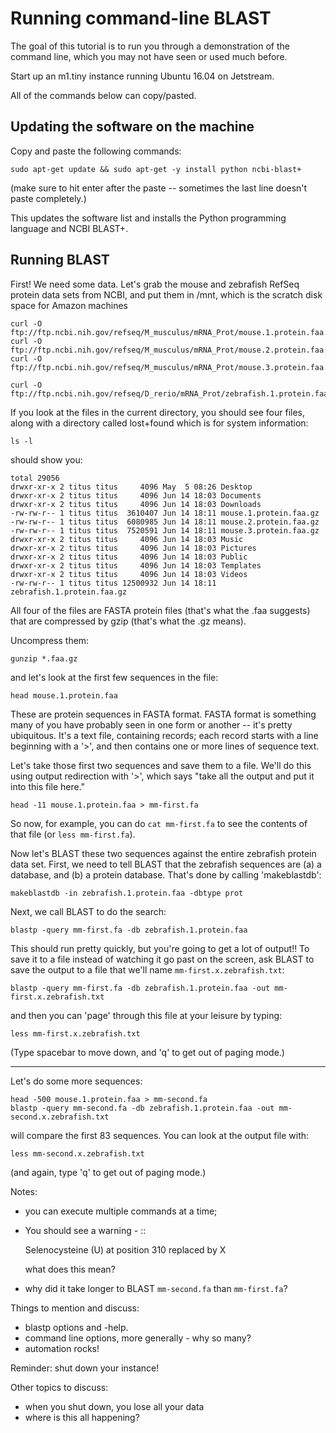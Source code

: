 # Running command-line BLAST

The goal of this tutorial is to run you through a demonstration of the
command line, which you may not have seen or used much before.

Start up an m1.tiny instance running Ubuntu 16.04 on Jetstream.

All of the commands below can copy/pasted.

## Updating the software on the machine

Copy and paste the following commands:

```
sudo apt-get update && sudo apt-get -y install python ncbi-blast+
```

(make sure to hit enter after the paste -- sometimes the last line doesn't
paste completely.)

This updates the software list and installs the Python programming
language and NCBI BLAST+.

## Running BLAST

First! We need some data.  Let's grab the mouse and zebrafish RefSeq
protein data sets from NCBI, and put them in /mnt, which is the
scratch disk space for Amazon machines

```
curl -O ftp://ftp.ncbi.nih.gov/refseq/M_musculus/mRNA_Prot/mouse.1.protein.faa.gz
curl -O ftp://ftp.ncbi.nih.gov/refseq/M_musculus/mRNA_Prot/mouse.2.protein.faa.gz
curl -O ftp://ftp.ncbi.nih.gov/refseq/M_musculus/mRNA_Prot/mouse.3.protein.faa.gz

curl -O ftp://ftp.ncbi.nih.gov/refseq/D_rerio/mRNA_Prot/zebrafish.1.protein.faa.gz
```


If you look at the files in the current directory, you should see four
files, along with a directory called lost+found which is for system
information:

```
ls -l
```

should show you:

```
total 29056
drwxr-xr-x 2 titus titus     4096 May  5 08:26 Desktop
drwxr-xr-x 2 titus titus     4096 Jun 14 18:03 Documents
drwxr-xr-x 2 titus titus     4096 Jun 14 18:03 Downloads
-rw-rw-r-- 1 titus titus  3610407 Jun 14 18:11 mouse.1.protein.faa.gz
-rw-rw-r-- 1 titus titus  6080985 Jun 14 18:11 mouse.2.protein.faa.gz
-rw-rw-r-- 1 titus titus  7520591 Jun 14 18:11 mouse.3.protein.faa.gz
drwxr-xr-x 2 titus titus     4096 Jun 14 18:03 Music
drwxr-xr-x 2 titus titus     4096 Jun 14 18:03 Pictures
drwxr-xr-x 2 titus titus     4096 Jun 14 18:03 Public
drwxr-xr-x 2 titus titus     4096 Jun 14 18:03 Templates
drwxr-xr-x 2 titus titus     4096 Jun 14 18:03 Videos
-rw-rw-r-- 1 titus titus 12500932 Jun 14 18:11 zebrafish.1.protein.faa.gz
```

All four of the files are FASTA protein files (that's what the .faa
suggests) that are compressed by gzip (that's what the .gz means).

Uncompress them:

```
gunzip *.faa.gz
```

and let's look at the first few sequences in the file:

```
head mouse.1.protein.faa 
```

These are protein sequences in FASTA format.  FASTA format is something
many of you have probably seen in one form or another -- it's pretty
ubiquitous.  It's a text file, containing records; each record
starts with a line beginning with a '>', and then contains one or more
lines of sequence text.

Let's take those first two sequences and save them to a file.  We'll
do this using output redirection with '>', which says "take
all the output and put it into this file here."


```
head -11 mouse.1.protein.faa > mm-first.fa
```

So now, for example, you can do `cat mm-first.fa` to see the contents of
that file (or `less mm-first.fa`).

Now let's BLAST these two sequences against the entire zebrafish
protein data set. First, we need to tell BLAST that the zebrafish
sequences are (a) a database, and (b) a protein database.  That's done
by calling 'makeblastdb':

```
makeblastdb -in zebrafish.1.protein.faa -dbtype prot
```

Next, we call BLAST to do the search:

```
blastp -query mm-first.fa -db zebrafish.1.protein.faa
```

This should run pretty quickly, but you're going to get a lot of output!!
To save it to a file instead of watching it go past on the screen,
ask BLAST to save the output to a file that we'll name `mm-first.x.zebrafish.txt`:

```
blastp -query mm-first.fa -db zebrafish.1.protein.faa -out mm-first.x.zebrafish.txt
```

and then you can 'page' through this file at your leisure by typing:

```
less mm-first.x.zebrafish.txt
```

(Type spacebar to move down, and 'q' to get out of paging mode.)

-----

Let's do some more sequences:

```
head -500 mouse.1.protein.faa > mm-second.fa
blastp -query mm-second.fa -db zebrafish.1.protein.faa -out mm-second.x.zebrafish.txt
```

will compare the first 83 sequences.  You can look at the output file with:

```
less mm-second.x.zebrafish.txt
```

(and again, type 'q' to get out of paging mode.)

Notes:

* you can execute multiple commands at a time;

* You should see a warning - ::

    Selenocysteine (U) at position 310 replaced by X

  what does this mean?

* why did it take longer to BLAST ``mm-second.fa`` than ``mm-first.fa``?

Things to mention and discuss:

* blastp options and -help.
* command line options, more generally - why so many?
* automation rocks!

Reminder: shut down your instance!

Other topics to discuss:

* when you shut down, you lose all your data
* where is this all happening?
